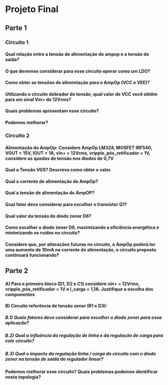 # Projeto Final

## Parte 1

### Circuito 1

#### Qual relação entre a tensão de alimentação do ampop e a tensão de saída?

#### O que devemos considerar para esse circuito operar como um LDO?

#### Como obter as tensões de alimentação para o AmpOp (VCC e VEE)?

#### Utilizando o circuito dobrador de tensão, qual valor de VCC você obtêm para um sinal Vin+ de 12Vrms?

####  Quais problemas apresentam esse circuito?

#### Podemos melhorar?

### Circuito 2

#### Alimentação do AmpOp: Considere AmpOp LM324, MOSFET IRF540, VOUT = 15V, IOUT = 1A, vin+ = 12Vrms, vripple_pós_retificador = 1V, considere as quedas de tensão nos diodos de 0,7V

#### Qual a Tensão VGS? Descreva como obter o valor.

#### Qual a corrente de alimentação do AmpOp?

#### Qual a tensão de alimentação do AmpOP?

#### Qual fator devo considerar para escolher o transistor Q1?

#### Qual valor da tensão do diodo zener D6?

#### Como escolher o diodo zener D6, maximizando a eficiência energética e minimizando os ruídos no circuito? 

#### Considere que, por alterações futuras no circuito, o AmpOp poderá ter uma aumento de 10mA na corrente de alimentação, o circuito proposto continuará funcionando?

## Parte 2

#### A) Para o primeiro bloco (D1, D2 e C1) considere vin+ = 12Vrms, vripple_pós_retificador = 1V e I_carga = 1,1A. Justifique a escolha dos componentes

#### B) Circuito referência de tensão zener (R1 e D3):
##### B.1) Quais fatores devo considerar para escolher o diodo zener para essa aplicação? 


##### B.2) Qual a influência da regulação de linha e da regulação de carga para este circuito?


##### B.3) Qual o impacto da regulação linha / carga do circuito com o diodo zener na tensão de saída do regulador linear? 


#### Podemos melhorar esse circuito? Quais problemas podemos identificar nesta topologia?
